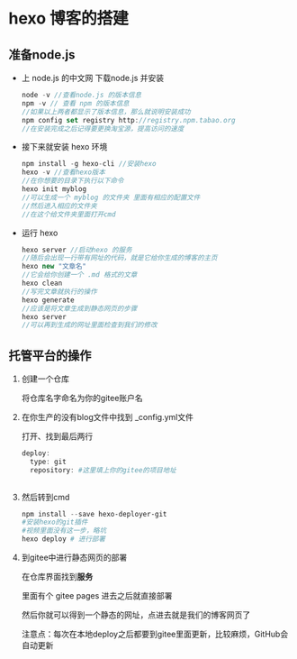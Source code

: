 # hexo  博客的搭建

## 准备node.js

- 上 node.js 的中文网  下载node.js 并安装

  ```js
  node -v //查看node.js 的版本信息
  npm -v // 查看 npm 的版本信息
  //如果以上两者都显示了版本信息，那么就说明安装成功
  npm config set registry http://registry.npm.tabao.org
  //在安装完成之后记得要更换淘宝源，提高访问的速度
  ```

- 接下来就安装 hexo 环境

  ```js
  npm install -g hexo-cli //安装hexo
  hexo -v //查看hexo版本
  //在你想要的目录下执行以下命令
  hexo init myblog
  //可以生成一个 myblog 的文件夹 里面有相应的配置文件 
  //然后进入相应的文件夹
  //在这个给文件夹里面打开cmd
  ```

- 运行 hexo

  ```js
  hexo server //启动hexo 的服务
  //随后会出现一行带有网址的代码，就是它给你生成的博客的主页
  hexo new "文章名" 
  //它会给你创建一个 .md 格式的文章
  hexo clean 
  //写完文章就执行的操作
  hexo generate 
  //应该是将文章生成到静态网页的步骤
  hexo server 
  //可以再到生成的网址里面检查到我们的修改
  
  ```

  

## 托管平台的操作

1. 创建一个仓库

   将仓库名字命名为你的gitee账户名
   
2. 在你生产的没有blog文件中找到 _config.yml文件

   打开、找到最后两行

   ```powershell
   deploy:
     type: git
     repository: #这里填上你的gitee的项目地址
     
   ```

3. 然后转到cmd

   ```powershell
   npm install --save hexo-deployer-git
   #安装hexo的git插件
   #视频里面没有这一步，略坑
   hexo deploy # 进行部署
   ```

4. 到gitee中进行静态网页的部署

   在仓库界面找到**服务**

   里面有个 gitee pages 进去之后就直接部署

   然后你就可以得到一个静态的网址，点进去就是我们的博客网页了

   注意点：每次在本地deploy之后都要到gitee里面更新，比较麻烦，GitHub会自动更新
